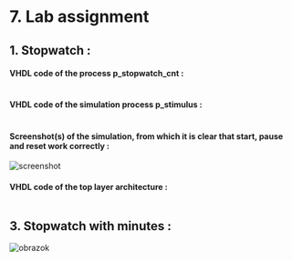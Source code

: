 # 7. Lab assignment
## 1. Stopwatch :
#### VHDL code of the process p_stopwatch_cnt :
```vhdl

```

#### VHDL code of the simulation process p_stimulus :
```vhdl

```

#### Screenshot(s) of the simulation, from which it is clear that start, pause and reset work correctly :

![screenshot](/obrazky/cv7_screen.png)

#### VHDL code of the top layer architecture :
```vhdl

```

## 3. Stopwatch with minutes : 
![obrazok](/obrazky/cv7_nakreslene.jpg)
